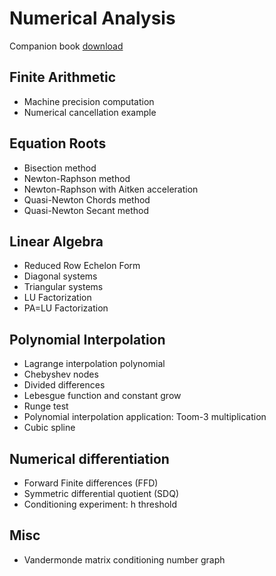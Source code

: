 Numerical Analysis
==================

Companion book [download](https://datawok.net/files/numeric.pdf)


Finite Arithmetic
-----------------

- Machine precision computation
- Numerical cancellation example


Equation Roots
--------------

- Bisection method
- Newton-Raphson method
- Newton-Raphson with Aitken acceleration
- Quasi-Newton Chords method
- Quasi-Newton Secant method


Linear Algebra
--------------

- Reduced Row Echelon Form
- Diagonal systems
- Triangular systems
- LU Factorization
- PA=LU Factorization


Polynomial Interpolation
------------------------

- Lagrange interpolation polynomial
- Chebyshev nodes
- Divided differences
- Lebesgue function and constant grow
- Runge test
- Polynomial interpolation application: Toom-3 multiplication
- Cubic spline

Numerical differentiation
-------------------------

- Forward Finite differences (FFD)
- Symmetric differential quotient (SDQ)
- Conditioning experiment: h threshold

Misc
----

- Vandermonde matrix conditioning number graph

